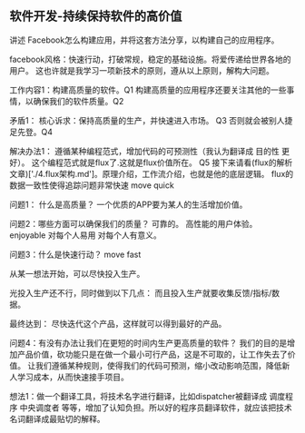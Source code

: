 ## 软件开发-持续保持软件的高价值

讲述 Facebook怎么构建应用，并将这套方法分享，以构建自己的应用程序。

facebook风格：快速行动，打破常规，稳定的基础设施。将爱传递给世界各地的用户。
这也许就是我学习一项新技术的原则，遵从以上原则，解构大问题。

工作内容1：构建高质量的软件。Q1 
构建高质量的应用程序还要关注其他的一些事情，以确保我们的软件质量。Q2

矛盾1：
核心诉求：保持高质量的生产，并快速进入市场。 Q3
否则就会被别人捷足先登。Q4

解决办法1： 
遵循某种编程范式，增加代码的可预测性（我认为翻译成 目的性 更好）。
这个编程范式就是flux了.这就是flux价值所在。 Q5
接下来请看(flux的解析文章)['./4.flux架构.md']。原理介绍，工作流介绍，也就是他的底层逻辑。
flux的数据一致性使得追踪问题非常快速 move quick


问题1： 什么是高质量？
一个优质的APP要为某人的生活增加价值。

问题2：哪些方面可以确保我们的质量？
可靠的。
高性能的用户体验。
enjoyable 对每个人易用 对每个人有意义。

问题3：什么是快速行动？ move fast

从某一想法开始，可以尽快投入生产。

光投入生产还不行，同时做到以下几点：
而且投入生产就要收集反馈/指标/数据。

最终达到：
尽快迭代这个产品，这样就可以得到最好的产品。

问题4：有没有办法让我们在更短的时间内生产更高质量的软件？
我们的目的是增加产品价值，砍功能只是在做一个最小可行产品，这是不可取的，让工作失去了价值。
让我们遵循某种规则，使得我们的代码可预测，缩小改动影响范围，降低新人学习成本，从而快速接手项目。




想法1：做一个翻译工具，将技术名字进行翻译，比如dispatcher被翻译成 调度程序 中央调度者 等等，增加了认知负担。所以好的程序员翻译软件，就应该把技术名词翻译成最贴切的解释。